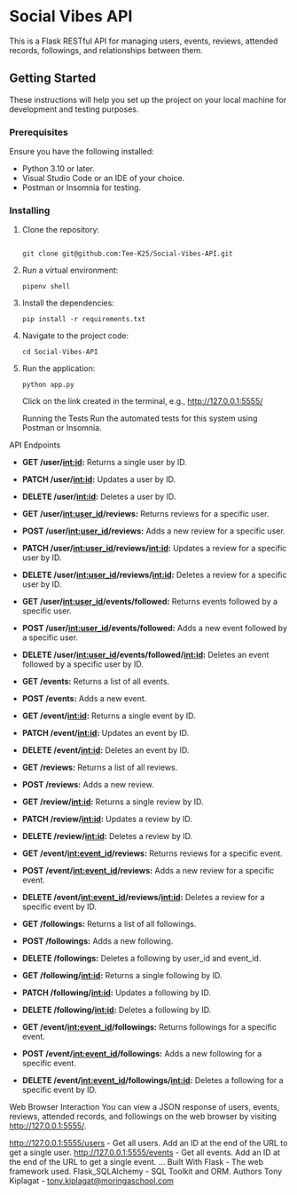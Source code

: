 # Social Vibes API

This is a Flask RESTful API for managing users, events, reviews, attended records, followings, and relationships between them.

## Getting Started

These instructions will help you set up the project on your local machine for development and testing purposes.

### Prerequisites

Ensure you have the following installed:

- Python 3.10 or later.
- Visual Studio Code or an IDE of your choice.
- Postman or Insomnia for testing.

### Installing

1. Clone the repository:

   ```

   git clone git@github.com:Tee-K25/Social-Vibes-API.git
   ```

2. Run a virtual environment:

   ```
   pipenv shell
   ```

3. Install the dependencies:

   ```
   pip install -r requirements.txt
   ```

4. Navigate to the project code:

   ```
   cd Social-Vibes-API
   ```

5. Run the application:

   ```
   python app.py
   ```

   Click on the link created in the terminal, e.g., http://127.0.0.1:5555/

   Running the Tests
   Run the automated tests for this system using Postman or Insomnia.

API Endpoints

- **GET /user/<int:id>:** Returns a single user by ID.
- **PATCH /user/<int:id>:** Updates a user by ID.
- **DELETE /user/<int:id>:** Deletes a user by ID.

- **GET /user/<int:user_id>/reviews:** Returns reviews for a specific user.
- **POST /user/<int:user_id>/reviews:** Adds a new review for a specific user.
- **PATCH /user/<int:user_id>/reviews/<int:id>:** Updates a review for a specific user by ID.
- **DELETE /user/<int:user_id>/reviews/<int:id>:** Deletes a review for a specific user by ID.

- **GET /user/<int:user_id>/events/followed:** Returns events followed by a specific user.
- **POST /user/<int:user_id>/events/followed:** Adds a new event followed by a specific user.
- **DELETE /user/<int:user_id>/events/followed/<int:id>:** Deletes an event followed by a specific user by ID.

- **GET /events:** Returns a list of all events.
- **POST /events:** Adds a new event.

- **GET /event/<int:id>:** Returns a single event by ID.
- **PATCH /event/<int:id>:** Updates an event by ID.
- **DELETE /event/<int:id>:** Deletes an event by ID.

- **GET /reviews:** Returns a list of all reviews.
- **POST /reviews:** Adds a new review.

- **GET /review/<int:id>:** Returns a single review by ID.
- **PATCH /review/<int:id>:** Updates a review by ID.
- **DELETE /review/<int:id>:** Deletes a review by ID.

- **GET /event/<int:event_id>/reviews:** Returns reviews for a specific event.
- **POST /event/<int:event_id>/reviews:** Adds a new review for a specific event.
- **DELETE /event/<int:event_id>/reviews/<int:id>:** Deletes a review for a specific event by ID.

- **GET /followings:** Returns a list of all followings.
- **POST /followings:** Adds a new following.

- **DELETE /followings:** Deletes a following by user_id and event_id.

- **GET /following/<int:id>:** Returns a single following by ID.
- **PATCH /following/<int:id>:** Updates a following by ID.
- **DELETE /following/<int:id>:** Deletes a following by ID.

- **GET /event/<int:event_id>/followings:** Returns followings for a specific event.
- **POST /event/<int:event_id>/followings:** Adds a new following for a specific event.
- **DELETE /event/<int:event_id>/followings/<int:id>:** Deletes a following for a specific event by ID.

Web Browser Interaction
You can view a JSON response of users, events, reviews, attended records, and followings on the web browser by visiting http://127.0.0.1:5555/.

http://127.0.0.1:5555/users - Get all users. Add an ID at the end of the URL to get a single user.
http://127.0.0.1:5555/events - Get all events. Add an ID at the end of the URL to get a single event.
...
Built With
Flask - The web framework used.
Flask_SQLAlchemy - SQL Toolkit and ORM.
Authors
Tony Kiplagat - tony.kiplagat@moringaschool.com
